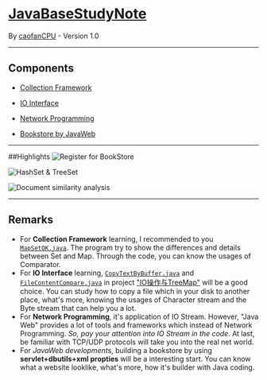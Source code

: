 # [JavaBaseStudyNote](https://github.com/caofanCPU/JavaBaseStudyNote)  
By [caofanCPU](https://github.com/caofanCPU) - Version 1.0  
***
## Components
- [Collection Framework](https://github.com/caofanCPU/JavaBaseStudyNote/tree/master/集合学习)

- [IO Interface](https://github.com/caofanCPU/JavaBaseStudyNote/tree/master/IO学习)

- [Network Programming](https://github.com/caofanCPU/JavaBaseStudyNote/tree/master/网络编程)

- [Bookstore by JavaWeb](https://github.com/caofanCPU/JavaBaseStudyNote/tree/master/JavaWeb/BookStore) 

***
##Highlights
![Register for BookStore](http://i4.buimg.com/588926/a709625a71e28d5d.png) 

![HashSet & TreeSet](http://i2.muimg.com/588926/69ebe7f1f26b8c05.png)  

![Document similarity analysis](http://i2.muimg.com/588926/7d94568e122927cf.png)  

***
## Remarks
* For **Collection Framework** learning, I recommended to you [`MapSetOK.java`](https://github.com/caofanCPU/JavaBaseStudyNote/tree/master/集合学习/MapSet综合/MapSetOK.java). The program try to show the differences and details between Set and Map. Through the code, you can know the usages of Comparator.
* For **IO Interface** learning, [`CopyTextByBuffer.java`](https://github.com/caofanCPU/JavaBaseStudyNote/tree/master/IO学习/CopyTextByBuffer.java) and [`FileContentCompare.java`](https://github.com/caofanCPU/JavaBaseStudyNote/tree/master/IO学习/IO操作与TreeMap/FileContentCompare.java) in project ["IO操作与TreeMap"](https://github.com/caofanCPU/JavaBaseStudyNote/tree/master/IO操作与TreeMap/FileContentCompare.java) will be a good choice. You can study how to copy a file which in your disk to another place, what's more, knowing the usages of Character stream and the Byte stream that can help you a lot.
* For **Network Programming**, it's application of IO Stream. However, "Java Web" provides a lot of tools and frameworks which instead of Network Programming. *So, pay your attention into IO Stream in the code*. At last, be familiar with TCP/UDP protocols will take you into the real net world.
* For *JavaWeb developments*, building a bookstore by using **servlet+dbutils+xml propties** will be a interesting start. You can know what a website looklike, what's more, how it's builder with Java coding.
